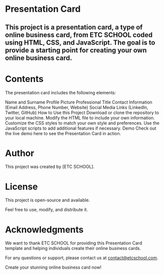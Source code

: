 # Presentation Card

## This project is a presentation card, a type of online business card, from ETC SCHOOL coded using HTML, CSS, and JavaScript. The goal is to provide a starting point for creating your own online business card.

# Contents
The presentation card includes the following elements:

Name and Surname
Profile Picture
Professional Title
Contact Information (Email Address, Phone Number, Website)
Social Media Links (LinkedIn, Twitter, GitHub)
How to Use this Project
Download or clone the repository to your local machine.
Modify the HTML file to include your own information.
Customize the CSS styles to match your own style and preferences.
Use the JavaScript scripts to add additional features if necessary.
Demo
Check out the live demo here to see the Presentation Card in action.


# Author
This project was created by [ETC SCHOOL].


# License
This project is open-source and available.

Feel free to use, modify, and distribute it.

# Acknowledgments
We want to thank ETC SCHOOL for providing this Presentation Card template and helping individuals create their online business cards.

For any questions or support, please contact us at contact@etcschool.com.

Create your stunning online business card now!
